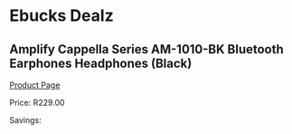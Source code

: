 
# Ebucks Dealz
## Amplify Cappella Series AM-1010-BK Bluetooth Earphones Headphones (Black)
[Product Page](https://www.ebucks.com/web/shop/productSelected.do?prodId=1169223727&catId=375509364)

Price: R229.00

Savings: 


	
